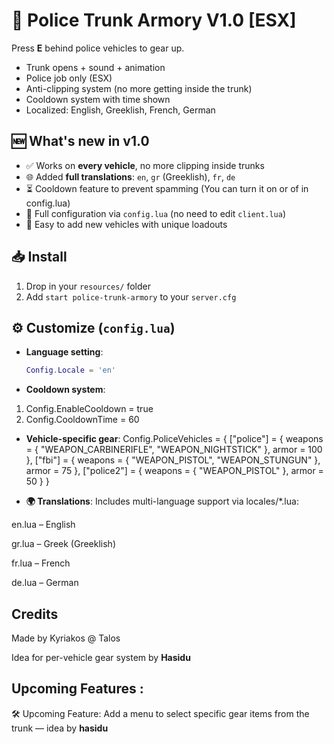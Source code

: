# 🚓 Police Trunk Armory V1.0 [ESX]

Press **E** behind police vehicles to gear up.

- Trunk opens + sound + animation  
- Police job only (ESX)  
- Anti-clipping system (no more getting inside the trunk)  
- Cooldown system with time shown  
- Localized: English, Greeklish, French, German  

## 🆕 What's new in v1.0

- ✅ Works on **every vehicle**, no more clipping inside trunks  
- 🌐 Added **full translations**: `en`, `gr` (Greeklish), `fr`, `de`  
- ⏳ Cooldown feature to prevent spamming (You can turn it on or of in config.lua)  
- 🔧 Full configuration via `config.lua` (no need to edit `client.lua`)  
- 💾 Easy to add new vehicles with unique loadouts

## 📥 Install

1. Drop in your `resources/` folder  
2. Add `start police-trunk-armory` to your `server.cfg`

## ⚙️ Customize (`config.lua`)

- **Language setting**:
  ```lua
  Config.Locale = 'en'

- **Cooldown system**:

1. Config.EnableCooldown = true
2. Config.CooldownTime = 60


- **Vehicle-specific gear**:
Config.PoliceVehicles = {
    ["police"] = {
        weapons = { "WEAPON_CARBINERIFLE", "WEAPON_NIGHTSTICK" },
        armor = 100
    },
    ["fbi"] = {
        weapons = { "WEAPON_PISTOL", "WEAPON_STUNGUN" },
        armor = 75
    },
    ["police2"] = {
        weapons = { "WEAPON_PISTOL" },
        armor = 50
    }
}


- **🌍 Translations**:
Includes multi-language support via locales/*.lua:

en.lua – English

gr.lua – Greek (Greeklish)

fr.lua – French

de.lua – German



## Credits


Made  by Kyriakos @ Talos

Idea for per-vehicle gear system by **Hasidu**

## Upcoming Features :
🛠 Upcoming Feature: Add a menu to select specific gear items from the trunk — idea by **hasidu**
